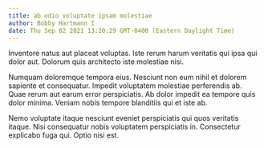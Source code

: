 ```yaml
---
title: ab odio voluptate ipsam molestiae
author: Bobby Hartmann I
date: Thu Sep 02 2021 13:20:29 GMT-0400 (Eastern Daylight Time)
---
```

Inventore natus aut placeat voluptas. Iste rerum harum veritatis qui ipsa qui dolor aut. Dolorum quis architecto iste molestiae nisi.

 Numquam doloremque tempora eius. Nesciunt non eum nihil et dolorem sapiente et consequatur. Impedit voluptatem molestiae perferendis ab. Quae rerum aut earum error perspiciatis. Ab dolor impedit ea tempore quis dolor minima. Veniam nobis tempore blanditiis qui et iste ab.

 Nemo voluptate itaque nesciunt eveniet perspiciatis qui quos veritatis itaque. Nisi consequatur nobis voluptatem perspiciatis in. Consectetur explicabo fuga qui. Optio nisi est.